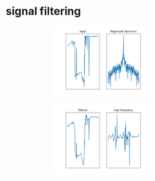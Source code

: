 
# signal filtering

<p align="center"> <img src="1.png"  width = 50%  /></p>

<p align="center"> <img src="2.png"  width = 50%  /></p>
